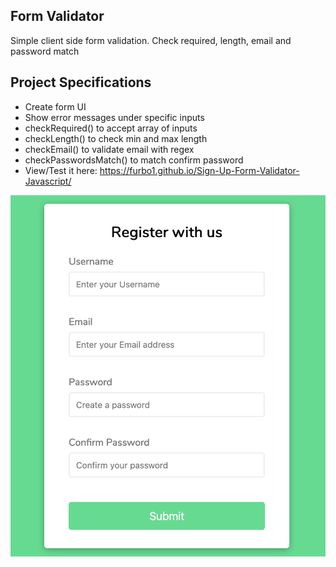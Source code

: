 ## Form Validator 

Simple client side form validation. Check required, length, email and password match

## Project Specifications

- Create form UI
- Show error messages under specific inputs
- checkRequired() to accept array of inputs
- checkLength() to check min and max length
- checkEmail() to validate email with regex
- checkPasswordsMatch() to match confirm password
- View/Test it here: https://furbo1.github.io/Sign-Up-Form-Validator-Javascript/

![alt text](https://github.com/furbo1/Sign-Up-Form-Validator-Javascript/blob/master/Screenshot_2020-06-11%20Form%20Validator(1).png/)
